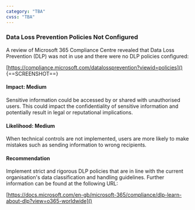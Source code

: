 ```yaml
---
category: "TBA"
cvss: "TBA"
---
```

### Data Loss Prevention Policies Not Configured
A review of Microsoft 365 Compliance Centre revealed that Data Loss Prevention (DLP) was not in use and there were no DLP policies configured:

[https://compliance.microsoft.com/datalossprevention?viewid=policies]()
{==SCREENSHOT==}
#### Impact: Medium
Sensitive information could be accessed by or shared with unauthorised users. This could impact the confidentiality of sensitive information and potentially result in legal or reputational implications.
#### Likelihood: Medium
When technical controls are not implemented, users are more likely to make mistakes such as sending information to wrong recipients.
#### Recommendation
Implement strict and rigorous DLP policies that are in line with the current organisation's data classification and handling guidelines. Further information can be found at the following URL:

[https://docs.microsoft.com/en-gb/microsoft-365/compliance/dlp-learn-about-dlp?view=o365-worldwide]()
